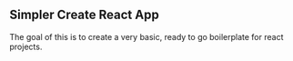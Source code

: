 ## Simpler Create React App

The goal of this is to create a very basic, ready to go boilerplate for react projects.
